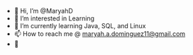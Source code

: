 - 👋 Hi, I’m @MaryahD
- 👀 I’m interested in Learning 
- 🌱 I’m currently learning Java, SQL, and Linux
- 📫 How to reach me @ maryah.a.dominguez11@gmail.com 
- 💞️

<!---
MaryahD/MaryahD is a ✨ special ✨ repository because its `README.md` (this file) appears on your GitHub profile.
You can click the Preview link to take a look at your changes.
--->
